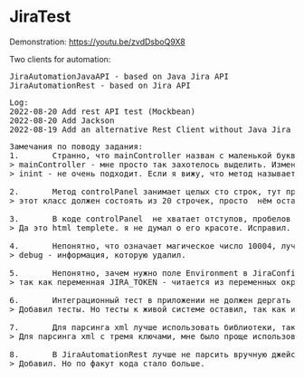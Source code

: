 # JiraTest

Demonstration:
https://youtu.be/zvdDsboQ9X8

Two clients for automation:
<pre>
JiraAutomationJavaAPI - based on Java Jira API
JiraAutomationRest - based on Jira API
</pre>

<pre>
Log:
2022-08-20 Add rest API test (Mockbean)
2022-08-20 Add Jackson
2022-08-19 Add an alternative Rest Client without Java Jira API.
</pre>


<pre>
Замечания по поводу задания:
1.       Странно, что mainController назван с маленькой буквы. А метод PostConstroct с большой. Имхо лучше было бы назвать этот метод init.
> mainController - мне просто так захотелось выделить. Изменил
> inint - не очень подходит. Если я вижу, что метод называется postConstruct - я точно знаяю, что у него анотация PostConstruct.

2.       Метод controlPanel занимает целых сто строк, тут присутствует и парсинг параметра mode вперемешку с версткой (тегами) и бизнес логикой. Как минимум, надо вынести бизнес логику в отдельный слой сервисов, в контроллере оставить только то, что касается отдачи страницы. А лучше как то разделить этот метод.
> этот класс должен состоять из 20 строчек, просто  нём оставил debug информацию. Удалил

3.       В коде controlPanel  не хватает отступов, пробелов и пустых строк для читаемости.
> Да это html templete. я не думал о его красоте. Исправил.

4.       Непонятно, что означает магическое число 10004, лучше было бы сделать константу с говорящим названием, а еще лучше не хардкодить эти числа. Это ведь issueTypeId? В идеале, надо получать его из жиры (у нас жира своя локальная и там эти константы могут меняться от инсталляции к инсталляции).
> debug - информация, которую удалил.

5.       Непонятно, зачем нужно поле Environment в JiraConfig.
> так как переменная JIRA_TOKEN - читается из переменных окружения. дабы не презагружать Idea при семене токена, я добавлял poctConstruct и читал из нее.

6.       Интеграционный тест в приложении не должен дергать реальное api в процессе запуска. Правильно будет мокать его заглушкой, тогда тест не будет зависеть от внешних условий. Юнит тесты должны тестировать приложение изолированно по частям (отдельно логику, отдельно отображение и т.д.).
> Добавил тесты. Но тесты к живой системе оставил, так как их использовал при отладке.

7.       Для парсинга xml лучше использовать библиотеки, такие как jackson https://www.baeldung.com/jackson-xml-serialization-and-deserialization
> Для парсинга xml с тремя ключами, мне было проще использовать стандартный DOM парсер. Добавил зависимости и jackson

8.       В JiraAutomationRest лучше не парсить вручную джейсон, а использовать Jackson.
> Добавил. Но по факут кода стало больше.
</pre>
